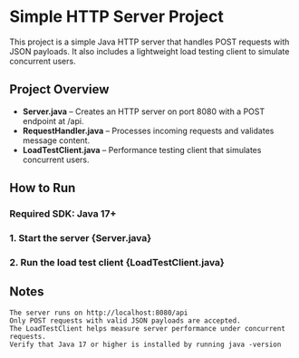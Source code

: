 # Simple HTTP Server Project

This project is a simple Java HTTP server that handles POST requests with JSON payloads.
It also includes a lightweight load testing client to simulate concurrent users.

## Project Overview

- **Server.java** – Creates an HTTP server on port 8080 with a POST endpoint at /api.
- **RequestHandler.java** – Processes incoming requests and validates message content.
- **LoadTestClient.java** – Performance testing client that simulates concurrent users.

## How to Run
### Required SDK:  Java 17+
### 1. Start the server  {Server.java}
### 2. Run the load test client {LoadTestClient.java}

##  Notes
```
The server runs on http://localhost:8080/api
Only POST requests with valid JSON payloads are accepted.
The LoadTestClient helps measure server performance under concurrent requests.
Verify that Java 17 or higher is installed by running java -version
```
